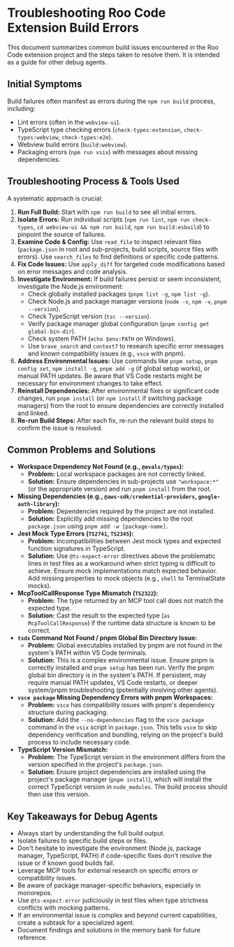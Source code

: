 # Troubleshooting Roo Code Extension Build Errors

This document summarizes common build issues encountered in the Roo Code extension project and the steps taken to resolve them. It is intended as a guide for other debug agents.

## Initial Symptoms

Build failures often manifest as errors during the `npm run build` process, including:

- Lint errors (often in the `webview-ui`).
- TypeScript type checking errors (`check-types:extension`, `check-types:webview`, `check-types:e2e`).
- Webview build errors (`build:webview`).
- Packaging errors (`npm run vsix`) with messages about missing dependencies.

## Troubleshooting Process & Tools Used

A systematic approach is crucial:

1. **Run Full Build:** Start with `npm run build` to see all initial errors.
2. **Isolate Errors:** Run individual scripts (`npm run lint`, `npm run check-types`, `cd webview-ui && npm run build`, `npm run build:esbuild`) to pinpoint the source of failures.
3. **Examine Code & Config:** Use `read_file` to inspect relevant files (`package.json` in root and sub-projects, build scripts, source files with errors). Use `search_files` to find definitions or specific code patterns.
4. **Fix Code Issues:** Use `apply_diff` for targeted code modifications based on error messages and code analysis.
5. **Investigate Environment:** If build failures persist or seem inconsistent, investigate the Node.js environment:
    - Check globally installed packages (`pnpm list -g`, `npm list -g`).
    - Check Node.js and package manager versions (`node -v`, `npm -v`, `pnpm --version`).
    - Check TypeScript version (`tsc --version`).
    - Verify package manager global configuration (`pnpm config get global-bin-dir`).
    - Check system PATH (`echo $env:PATH` on Windows).
    - Use `brave_search` and `context7` to research specific error messages and known compatibility issues (e.g., `vsce` with pnpm).
6. **Address Environmental Issues:** Use commands like `pnpm setup`, `pnpm config set`, `npm install -g`, `pnpm add -g` (if global setup works), or manual PATH updates. Be aware that VS Code restarts might be necessary for environment changes to take effect.
7. **Reinstall Dependencies:** After environmental fixes or significant code changes, run `pnpm install` (or `npm install` if switching package managers) from the root to ensure dependencies are correctly installed and linked.
8. **Re-run Build Steps:** After each fix, re-run the relevant build steps to confirm the issue is resolved.

## Common Problems and Solutions

- **Workspace Dependency Not Found (e.g., `@evals/types`):**
    - **Problem:** Local workspace packages are not correctly linked.
    - **Solution:** Ensure dependencies in sub-projects use `"workspace:*"` (or the appropriate version) and run `pnpm install` from the root.
- **Missing Dependencies (e.g., `@aws-sdk/credential-providers`, `google-auth-library`):**
    - **Problem:** Dependencies required by the project are not installed.
    - **Solution:** Explicitly add missing dependencies to the root `package.json` using `pnpm add -w [package-name]`.
- **Jest Mock Type Errors (`TS2741`, `TS2345`):**
    - **Problem:** Incompatibilities between Jest mock types and expected function signatures in TypeScript.
    - **Solution:** Use `@ts-expect-error` directives above the problematic lines in test files as a workaround when strict typing is difficult to achieve. Ensure mock implementations match expected behavior. Add missing properties to mock objects (e.g., `shell` to TerminalState mocks).
- **McpToolCallResponse Type Mismatch (`TS2322`):**
    - **Problem:** The type returned by an MCP tool call does not match the expected type.
    - **Solution:** Cast the result to the expected type (`as McpToolCallResponse`) if the runtime data structure is known to be correct.
- **`tsdx` Command Not Found / pnpm Global Bin Directory Issue:**
    - **Problem:** Global executables installed by pnpm are not found in the system's PATH within VS Code terminals.
    - **Solution:** This is a complex environmental issue. Ensure pnpm is correctly installed and `pnpm setup` has been run. Verify the pnpm global bin directory is in the system's PATH. If persistent, may require manual PATH updates, VS Code restarts, or deeper system/pnpm troubleshooting (potentially involving other agents).
- **`vsce package` Missing Dependency Errors with pnpm Workspaces:**
    - **Problem:** `vsce` has compatibility issues with pnpm's dependency structure during packaging.
    - **Solution:** Add the `--no-dependencies` flag to the `vsce package` command in the `vsix` script in `package.json`. This tells `vsce` to skip dependency verification and bundling, relying on the project's build process to include necessary code.
- **TypeScript Version Mismatch:**
    - **Problem:** The TypeScript version in the environment differs from the version specified in the project's `package.json`.
    - **Solution:** Ensure project dependencies are installed using the project's package manager (`pnpm install`), which will install the correct TypeScript version in `node_modules`. The build process should then use this version.

## Key Takeaways for Debug Agents

- Always start by understanding the full build output.
- Isolate failures to specific build steps or files.
- Don't hesitate to investigate the environment (Node.js, package manager, TypeScript, PATH) if code-specific fixes don't resolve the issue or if known good builds fail.
- Leverage MCP tools for external research on specific errors or compatibility issues.
- Be aware of package manager-specific behaviors, especially in monorepos.
- Use `@ts-expect-error` judiciously in test files when type strictness conflicts with mocking patterns.
- If an environmental issue is complex and beyond current capabilities, create a subtask for a specialized agent.
- Document findings and solutions in the memory bank for future reference.
